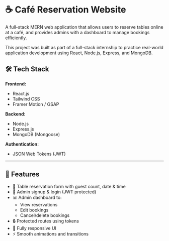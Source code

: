 # ☕ Café Reservation Website

A full-stack MERN web application that allows users to reserve tables online at a café, and provides admins with a dashboard to manage bookings efficiently.

This project was built as part of a full-stack internship to practice real-world application development using React, Node.js, Express, and MongoDB.

## 🛠️ Tech Stack

**Frontend:**
- React.js
- Tailwind CSS
- Framer Motion / GSAP

**Backend:**
- Node.js
- Express.js
- MongoDB (Mongoose)

**Authentication:**
- JSON Web Tokens (JWT)

---

## 🔐 Features

- 📅 Table reservation form with guest count, date & time
- 🔐 Admin signup & login (JWT protected)
- 📊 Admin dashboard to:
  - View reservations
  - Edit bookings
  - Cancel/delete bookings
- 🔒 Protected routes using tokens
- 📱 Fully responsive UI
- ⚡ Smooth animations and transitions
